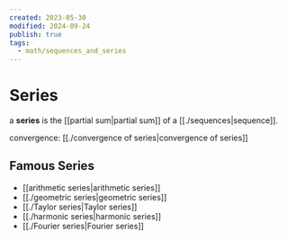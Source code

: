 ```yaml
---
created: 2023-05-30
modified: 2024-09-24
publish: true
tags:
  - math/sequences_and_series
---
```

# Series
a **series** is the [[partial sum|partial sum]] of a [[./sequences|sequence]].

convergence: [[./convergence of series|convergence of series]]

## Famous Series
- [[arithmetic series|arithmetic series]]
- [[./geometric series|geometric series]]
- [[./Taylor series|Taylor series]]
- [[./harmonic series|harmonic series]]
- [[./Fourier series|Fourier series]]